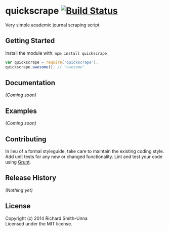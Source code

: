 # quickscrape [![Build Status](https://secure.travis-ci.org/ContentMine/quickscrape.png?branch=master)](http://travis-ci.org/ContentMine/quickscrape)

Very simple academic journal scraping script

## Getting Started
Install the module with: `npm install quickscrape`

```javascript
var quickscrape = require('quickscrape');
quickscrape.awesome(); // "awesome"
```

## Documentation
_(Coming soon)_

## Examples
_(Coming soon)_

## Contributing
In lieu of a formal styleguide, take care to maintain the existing coding style. Add unit tests for any new or changed functionality. Lint and test your code using [Grunt](http://gruntjs.com/).

## Release History
_(Nothing yet)_

## License
Copyright (c) 2014 Richard Smith-Unna  
Licensed under the MIT license.
